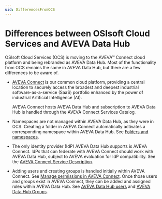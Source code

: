 ```yaml
---
uid: DifferencesFromOCS
---
```


# Differences between OSIsoft Cloud Services and AVEVA Data Hub

OSIsoft Cloud Services (OCS) is moving to the AVEVA™ Connect cloud platform and being rebranded as AVEVA Data Hub. Most of the functionality from OCS remains the same in AVEVA Data Hub, but there are a few differences to be aware of.

- [AVEVA Connect](https://www.aveva.com/aveva-connect/) is our common cloud platform, providing a central location to securely access the broadest and deepest industrial software-as-a-service (SaaS) portfolio enhanced by the power of industrial Artificial Intelligence (AI).

  AVEVA Connect hosts AVEVA Data Hub and subscription to AVEVA Data Hub is handled through the AVEVA Connect Services Catalog.

- Namespaces are not managed within AVEVA Data Hub, as they were in OCS. Creating a folder in AVEVA Connect automatically activates a corresponding namespace within AVEVA Data Hub. See [Folders and namespaces](xref:ccNamespaces).

- The only identity provider (IdP) AVEVA Data Hub supports is AVEVA Connect. IdPs that can federate with AVEVA Connect should work with AVEVA Data Hub, subject to AVEVA evaluation for IdP compatibility. See the [AVEVA Connect Service Description](https://www.aveva.com/content/dam/aveva/documents/legal/service-documents/AVEVA-Connect-Services-v1-21.pdf).

- Adding users and creating groups is handled initially within AVEVA Connect. See [Manage permissions in AVEVA Connect](xref:manage-permissions-connect). Once those users and groups exist in AVEVA Connect, they can be added and assigned roles within AVEVA Data Hub. See [AVEVA Data Hub users](xref:ccUsers) and [AVEVA Data Hub Groups](xref:Groups).
